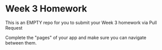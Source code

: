 # Week 3 Homework

This is an EMPTY repo for you to submit your Week 3 homework via Pull Request

Complete the "pages" of your app and make sure you can navigate between them.
